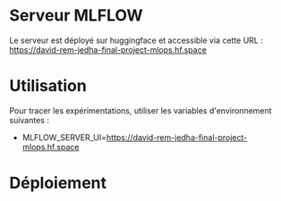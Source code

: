 # Serveur MLFLOW

Le serveur est déployé sur huggingface et accessible via cette URL : https://david-rem-jedha-final-project-mlops.hf.space

# Utilisation

Pour tracer les expérimentations, utiliser les variables d'environnement suivantes :
- MLFLOW_SERVER_UI=https://david-rem-jedha-final-project-mlops.hf.space

# Déploiement

## 


